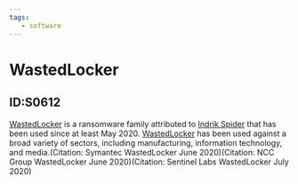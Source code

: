 ```yaml
---
tags:
   - software
---
```

# WastedLocker
## ID:S0612
[WastedLocker](software/S0612) is a ransomware family attributed to [Indrik Spider](groups/G0119) that has been used since at least May 2020. [WastedLocker](software/S0612) has been used against a broad variety of sectors, including manufacturing, information technology, and media.(Citation: Symantec WastedLocker June 2020)(Citation: NCC Group WastedLocker June 2020)(Citation: Sentinel Labs WastedLocker July 2020) 

